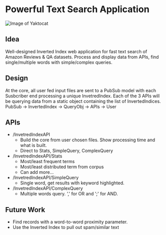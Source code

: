 # Powerful Text Search Application 
![Image of Yaktocat](https://github.com/ksonar/Text-Search-Application/blob/master/files/SideProject.jpg)

## Idea
Well-designed Inverted Index web application for fast text search of Amazon Reviews & QA datasets. Process and display data from APIs, find single/multiple words with simple/complex queries.

## Design
At the core, all user fed input files are sent to a PubSub model with each Susbcriber end processing a unique InvetredIndex. 
Each of the 3 APIs will be querying data from a static object containing the list of InvertedIndices.
PubSub -> InvertedIndex -> QueryObj -> APIs -> User

## APIs
*  /InvetredIndexAPI
    * Build the core from user chosen files. Show processing time and what is built.
    * Direct to Stats, SimpleQuery, ComplexQuery
*	/InvetredIndexAPI/Stats
    *	Most/least frequent terms
    *	Most/least distributed term from corpus
    *	Can add more…
*	/InvetredIndexAPI/SimpleQuery
    *	Single word, get results with keyword highlighted.
*  /InvetredIndexAPI/ComplexQuery
    *	Multiple words query. ',' for OR and ';' for AND.
## Future Work
* Find records with a word-to-word proximity parameter.
* Use the Inverted Index to pull out spam/similar text
